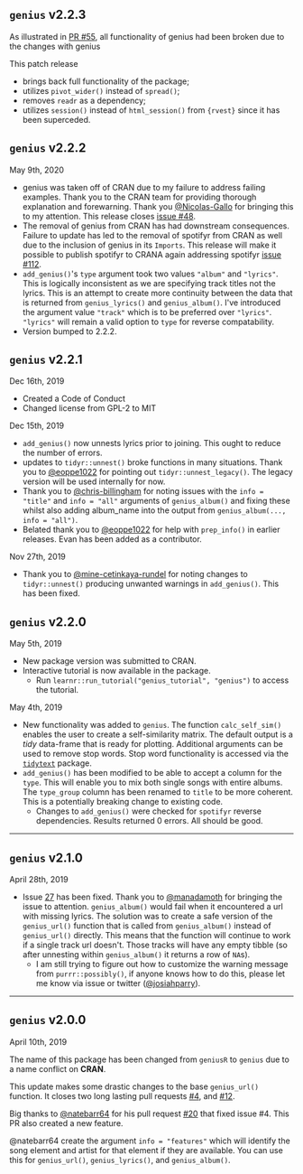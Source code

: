 ## `genius` v2.2.3

As illustrated in [PR #55](https://github.com/JosiahParry/genius/pull/55), all functionality of genius had been broken due to the changes with genius

This patch release

- brings back full functionality of the package;
- utilizes `pivot_wider()` instead of `spread()`;
- removes `readr` as a dependency;
- utilizes `session()` instead of `html_session()` from `{rvest}` since it has been superceded.

## `genius` v2.2.2

May 9th, 2020

* genius was taken off of CRAN due to my failure to address failing examples. Thank you to the CRAN team for providing thorough explanation and forewarning. Thank you [\@Nicolas-Gallo](https://github.com/Nicolas-Gallo) for bringing this to my attention. This release closes [issue #48](https://github.com/JosiahParry/genius/issues/48).
* The removal of genius from CRAN has had downstream consequences. Failure to update has led to the removal of spotifyr from CRAN as well due to the inclusion of genius in its `Imports`. This release will make it possible to publish spotifyr to CRANA again addressing spotifyr [issue #112](https://github.com/charlie86/spotifyr/issues/112).
* `add_genius()`'s `type` argument took two values `"album"` and `"lyrics"`. This is logically inconsistent as we are specifying track titles not the lyrics. This is an attempt to create more continuity between the data that is returned from `genius_lyrics()` and `genius_album()`. I've introduced the argument value `"track"` which is to be preferred over `"lyrics"`. `"lyrics"` will remain a valid option to `type` for reverse compatability. 
* Version bumped to 2.2.2.

## `genius` v2.2.1

Dec 16th, 2019

* Created a Code of Conduct
* Changed license from GPL-2 to MIT


Dec 15th, 2019

* `add_genius()` now unnests lyrics prior to joining. This ought to reduce the number of errors.
* updates to `tidyr::unnest()` broke functions in many situations. Thank you to [\@eoppe1022](https://github.com/eoppe1022) for pointing out `tidyr::unnest_legacy()`. The legacy version will be used internally for now. 
* Thank you to [\@chris-billingham](https://github.com/chris-billingham) for noting issues with the `info = "title"` and `info = "all"` arguments of `genius_album()` and fixing these whilst also adding album_name into the output from `genius_album(..., info = "all")`.
* Belated thank you to [\@eoppe1022](https://github.com/eoppe1022) for help with `prep_info()` in earlier releases. Evan has been added as a contributor.


Nov 27th, 2019

* Thank you to [\@mine-cetinkaya-rundel](https://github.com/mine-cetinkaya-rundel) for noting changes to `tidyr::unnest()` producing unwanted warnings in `add_genius()`. This has been fixed.


## `genius` v2.2.0

May 5th, 2019

* New package version was submitted to CRAN.
* Interactive tutorial is now available in the package. 
  *  Run `learnr::run_tutorial("genius_tutorial", "genius")` to access the tutorial. 

May 4th, 2019

* New functionality was added to `genius`. The function `calc_self_sim()` enables the user to create a self-similarity matrix. The default output is a _tidy_ data-frame that is ready for plotting. Additional arguments can be used to remove stop words. Stop word functionality is accessed via the [`tidytext`](https://github.com/juliasilge/tidytext) package. 
* `add_genius()` has been modified to be able to accept a column for the `type`. This will enable you to mix both single songs with entire albums. The `type_group` column has been renamed to `title` to be more coherent. This is a potentially breaking change to existing code. 
  * Changes to `add_genius()` were checked for `spotifyr` reverse dependencies. Results returned 0 errors. All should be good. 
  
----------

## `genius` v2.1.0

April 28th, 2019

* Issue [27](https://github.com/JosiahParry/genius/issues/27) has been fixed. Thank you to [\@manadamoth](https://github.com/manandamoth) for bringing the issue to attention. `genius_album()` would fail when it encountered a url with missing lyrics. The solution was to create a safe version of the `genius_url()` function that is called from `genius_album()` instead of `genius_url()` directly. This means that the function will continue to work if a single track url doesn't. Those tracks will have any empty tibble (so after unnesting within `genius_album()` it returns a row of `NA`s).
  * I am still trying to figure out how to customize the warning message from `purrr::possibly()`, if anyone knows how to do this, please let me know via issue or twitter ([\@josiahparry](http://twitter.com/josiahparry)).


-------------

## `genius` v2.0.0
April 10th, 2019

The name of this package has been changed from `geniusR` to `genius` due to a name conflict on **CRAN**.

This update makes some drastic changes to the base `genius_url()` function. It closes two long lasting pull requests [#4](https://github.com/JosiahParry/genius/issues/4), and [#12](https://github.com/JosiahParry/genius/issues/12).

Big thanks to [\@natebarr64](https://github.com/natebarr64) for his pull request [#20](https://github.com/JosiahParry/geniusR/pull/20) that fixed issue #4. This PR also created a new feature. 

@natebarr64 create the argument `info = "features"` which will identify the song element and artist for that element if they are available. You can use this for `genius_url()`, `genius_lyrics()`, and `genius_album()`. 

